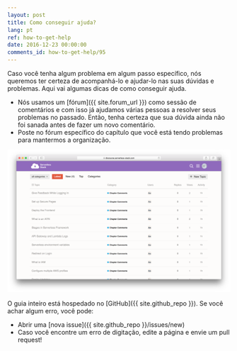 ```yaml
---
layout: post
title: Como conseguir ajuda?
lang: pt
ref: how-to-get-help
date: 2016-12-23 00:00:00
comments_id: how-to-get-help/95
---
```


Caso você tenha algum problema em algum passo específico, nós queremos ter certeza de acompanhá-lo e ajudar-lo nas suas dúvidas e problemas. Aqui vai algumas dicas de como conseguir ajuda.

- Nós usamos um [fórum]({{ site.forum_url }}) como sessão de comentários e com isso já ajudamos várias pessoas a resolver seus problemas no passado. Então, tenha certeza que sua dúvida ainda não foi sanada antes de fazer um novo comentário.
- Poste no fórum específico do capítulo que você está tendo problemas para mantermos a organização.

![Serverless Stack Discourse Forums screenshot](/assets/serverless-stack-discourse-forums.png)

O guia inteiro está hospedado no [GitHub]({{ site.github_repo }}). Se você achar algum erro, você pode:

- Abrir uma [nova issue]({{ site.github_repo }}/issues/new)
- Caso você encontre um erro de digitação, edite a página e envie um pull request!
